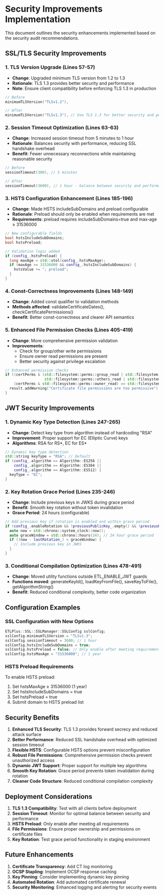 # Security Improvements Implementation

This document outlines the security enhancements implemented based on the security audit recommendations.

## SSL/TLS Security Improvements

### 1. TLS Version Upgrade (Lines 57-57)
- **Change**: Upgraded minimum TLS version from 1.2 to 1.3
- **Rationale**: TLS 1.3 provides better security and performance
- **Note**: Ensure client compatibility before enforcing TLS 1.3 in production

```cpp
// Before
minimumTLSVersion("TLSv1.2"),

// After  
minimumTLSVersion("TLSv1.3"), // Use TLS 1.3 for better security and performance
```

### 2. Session Timeout Optimization (Lines 63-63)
- **Change**: Increased session timeout from 5 minutes to 1 hour
- **Rationale**: Balances security with performance, reducing SSL handshake overhead
- **Benefit**: Fewer unnecessary reconnections while maintaining reasonable security

```cpp
// Before
sessionTimeout(300), // 5 minutes

// After
sessionTimeout(3600), // 1 hour - balance between security and performance
```

### 3. HSTS Configuration Enhancement (Lines 185-196)
- **Change**: Made HSTS includeSubDomains and preload configurable
- **Rationale**: Preload should only be enabled when requirements are met
- **Requirements**: preload requires includeSubDomains=true and max-age ≥ 31536000

```cpp
// New configurable fields
bool hstsIncludeSubDomains;
bool hstsPreload;

// Validation logic added
if (config_.hstsPreload) {
  long maxAge = std::stol(config_.hstsMaxAge);
  if (maxAge >= 31536000 && config_.hstsIncludeSubDomains) {
    hstsValue += "; preload";
  }
}
```

### 4. Const-Correctness Improvements (Lines 148-149)
- **Change**: Added const qualifier to validation methods
- **Methods affected**: validateCertificateDates(), checkCertificatePermissions()
- **Benefit**: Better const-correctness and clearer API semantics

### 5. Enhanced File Permission Checks (Lines 405-419)
- **Change**: More comprehensive permission validation
- **Improvements**:
  - Check for group/other write permissions
  - Ensure owner read permissions are present
  - Better security against privilege escalation

```cpp
// Enhanced permission checks
if ((certPerms & (std::filesystem::perms::group_read | std::filesystem::perms::group_write |
                  std::filesystem::perms::others_read | std::filesystem::perms::others_write)) != std::filesystem::perms::none ||
    (certPerms & std::filesystem::perms::owner_read) == std::filesystem::perms::none) {
  result.addWarning("Certificate file permissions are too permissive");
}
```

## JWT Security Improvements

### 1. Dynamic Key Type Detection (Lines 247-265)
- **Change**: Detect key type from algorithm instead of hardcoding "RSA"
- **Improvement**: Proper support for EC (Elliptic Curve) keys
- **Algorithms**: RSA for RS*, EC for ES*

```cpp
// Dynamic key type detection
std::string keyType = "RSA"; // Default
if (config_.algorithm == Algorithm::ES256 ||
    config_.algorithm == Algorithm::ES384 ||
    config_.algorithm == Algorithm::ES512) {
  keyType = "EC";
}
```

### 2. Key Rotation Grace Period (Lines 235-246)
- **Change**: Include previous keys in JWKS during grace period
- **Benefit**: Smooth key rotation without token invalidation
- **Grace Period**: 24 hours (configurable)

```cpp
// Add previous key if rotation is enabled and within grace period
if (config_.enableRotation && !previousPublicKey_.empty() && !previousKeyId_.empty()) {
  auto now = std::chrono::system_clock::now();
  auto graceWindow = std::chrono::hours(24); // 24 hour grace period
  if ((now - lastRotation_) < graceWindow) {
    // Include previous key in JWKS
  }
}
```

### 3. Conditional Compilation Optimization (Lines 478-491)
- **Change**: Moved utility functions outside ETL_ENABLE_JWT guards
- **Functions moved**: generateKeyId(), loadKeyFromFile(), saveKeyToFile(), getAlgorithmString()
- **Benefit**: Reduced conditional complexity, better code organization

## Configuration Examples

### SSL Configuration with New Options
```cpp
ETLPlus::SSL::SSLManager::SSLConfig sslConfig;
sslConfig.minimumTLSVersion = "TLSv1.3";
sslConfig.sessionTimeout = 3600; // 1 hour
sslConfig.hstsIncludeSubDomains = true;
sslConfig.hstsPreload = false; // Only enable after meeting requirements
sslConfig.hstsMaxAge = "31536000"; // 1 year
```

### HSTS Preload Requirements
To enable HSTS preload:
1. Set hstsMaxAge ≥ 31536000 (1 year)
2. Set hstsIncludeSubDomains = true
3. Set hstsPreload = true
4. Submit domain to HSTS preload list

## Security Benefits

1. **Enhanced TLS Security**: TLS 1.3 provides forward secrecy and reduced attack surface
2. **Better Performance**: Reduced SSL handshake overhead with optimized session timeout
3. **Flexible HSTS**: Configurable HSTS options prevent misconfiguration
4. **Robust File Permissions**: Comprehensive permission checks prevent unauthorized access
5. **Dynamic JWT Support**: Proper support for multiple key algorithms
6. **Smooth Key Rotation**: Grace period prevents token invalidation during rotation
7. **Cleaner Code Structure**: Reduced conditional compilation complexity

## Deployment Considerations

1. **TLS 1.3 Compatibility**: Test with all clients before deployment
2. **Session Timeout**: Monitor for optimal balance between security and performance
3. **HSTS Preload**: Only enable after meeting all requirements
4. **File Permissions**: Ensure proper ownership and permissions on certificate files
5. **Key Rotation**: Test grace period functionality in staging environment

## Future Enhancements

1. **Certificate Transparency**: Add CT log monitoring
2. **OCSP Stapling**: Implement OCSP response caching
3. **Key Pinning**: Consider implementing dynamic key pinning
4. **Automated Rotation**: Add automated certificate renewal
5. **Security Monitoring**: Enhanced logging and alerting for security events
